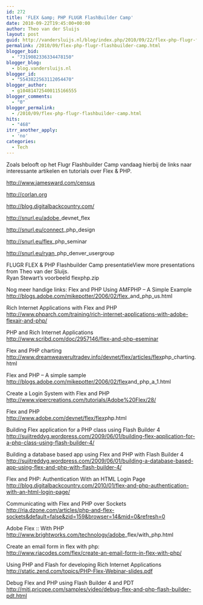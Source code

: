 ```yaml
---
id: 272
title: 'FLEX &amp; PHP FLUGR FlashBuilder Camp'
date: 2010-09-22T19:45:00+00:00
author: Theo van der Sluijs
layout: post
guid: http://vandersluijs.nl/blog/index.php/2010/09/22/flex-php-flugr-flashbuilder-camp/
permalink: /2010/09/flex-php-flugr-flashbuilder-camp.html
blogger_bid:
  - "7319082336334478150"
blogger_blog:
  - blog.vandersluijs.nl
blogger_id:
  - "5543822563112054470"
blogger_author:
  - g104814725400115166555
blogger_comments:
  - "0"
blogger_permalink:
  - /2010/09/flex-php-flugr-flashbuilder-camp.html
hits:
  - "468"
itrr_another_apply:
  - 'no'
categories:
  - Tech
---
```

Zoals belooft op het Flugr Flashbuilder Camp vandaag hierbij de links naar interessante artikelen en tutorials over Flex & PHP.

<http://www.jamesward.com/census>

<http://corlan.org>

<http://blog.digitalbackcountry.com/>

<http://snurl.eu/adobe>_devnet_flex

<http://snurl.eu/connect>_php_design

<http://snurl.eu/flex>_php_seminar

<http://snurl.eu/ryan>_php_denver_usergroup</p> 

FLUGR FLEX & PHP Flashbuilder Camp presentatieView more presentations from Theo van der Sluijs.   
Ryan Stewart’s voorbeeld flex</em>php.zip 

Nog meer handige links: Flex and PHP Using AMFPHP &#8211; A Simple Example   
<http://blogs.adobe.com/mikepotter/2006/02/flex>_and_php_us.html</p> 

Rich Internet Applications with Flex and PHP   
<http://www.phparch.com/training/rich-internet-applications-with-adobe-flexair-and-php/>

PHP and Rich Internet Applications   
<http://www.scribd.com/doc/2957146/flex-and-php-eseminar>

Flex and PHP charting   
<http://www.dreamweaverultradev.info/devnet/flex/articles/flex></em>php_charting.html</p> 

Flex and PHP &#8211; A simple sample   
<http://blogs.adobe.com/mikepotter/2006/02/flex></em>and_php_a_1.html</p> 

Create a Login System with Flex and PHP   
<http://www.vipercreations.com/tutorials/Adobe%20Flex/28/>

Flex and PHP   
<http://www.adobe.com/devnet/flex/flex></em>php.html

Building Flex application for a PHP class using Flash Builder 4   
<http://sujitreddyg.wordpress.com/2009/06/01/building-flex-application-for-a-php-class-using-flash-builder-4/>

Building a database based app using Flex and PHP with Flash Builder 4   
<http://sujitreddyg.wordpress.com/2009/06/01/building-a-database-based-app-using-flex-and-php-with-flash-builder-4/>

Flex and PHP: Authentication With an HTML Login Page   
<http://blog.digitalbackcountry.com/2010/01/flex-and-php-authentication-with-an-html-login-page/>

Communicating with Flex and PHP over Sockets   
<http://ria.dzone.com/articles/php-and-flex-sockets&default=false&zid=159&browser=14&mid=0&refresh=0>

Adobe Flex :: With PHP   
<http://www.brightworks.com/technology/adobe>_flex/with_php.html

Create an email form in flex with php:   
<http://www.riacodes.com/flex/create-an-email-form-in-flex-with-php/>

Using PHP and Flash for developing Rich Internet Applications   
<http://static.zend.com/topics/PHP-Flex-Webinar-slides.pdf>

Debug Flex and PHP using Flash Builder 4 and PDT   
<http://miti.pricope.com/samples/video/debug-flex-and-php-flash-builder-pdt.html>